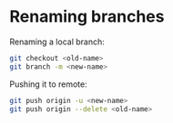 # Renaming branches

Renaming a local branch:

```bash
git checkout <old-name>
git branch -m <new-name>
```

Pushing it to remote:

```bash
git push origin -u <new-name>
git push origin --delete <old-name>
```
